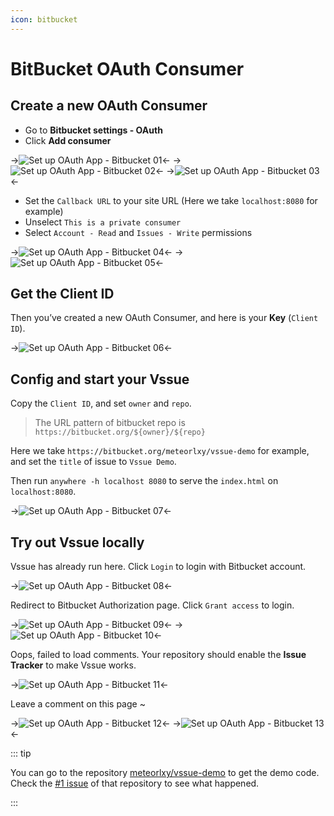```yaml
---
icon: bitbucket
---
```


# BitBucket OAuth Consumer

## Create a new OAuth Consumer

- Go to **Bitbucket settings - OAuth**
- Click **Add consumer**

->![Set up OAuth App - Bitbucket 01](/img/oauth-app-bitbucket-01.png)<-
->![Set up OAuth App - Bitbucket 02](/img/oauth-app-bitbucket-02.png)<-
->![Set up OAuth App - Bitbucket 03](/img/oauth-app-bitbucket-03.png)<-

- Set the `Callback URL` to your site URL (Here we take `localhost:8080` for example)
- Unselect `This is a private consumer`
- Select `Account - Read` and `Issues - Write` permissions

->![Set up OAuth App - Bitbucket 04](/img/oauth-app-bitbucket-04.png)<-
->![Set up OAuth App - Bitbucket 05](/img/oauth-app-bitbucket-05.png)<-

## Get the Client ID

Then you’ve created a new OAuth Consumer, and here is your **Key** (`Client ID`).

->![Set up OAuth App - Bitbucket 06](/img/oauth-app-bitbucket-06.png)<-

## Config and start your Vssue

Copy the `Client ID`, and set `owner` and `repo`.

> The URL pattern of bitbucket repo is `https://bitbucket.org/${owner}/${repo}`

Here we take `https://bitbucket.org/meteorlxy/vssue-demo` for example, and set the `title` of issue to `Vssue Demo`.

Then run `anywhere -h localhost 8080` to serve the `index.html` on `localhost:8080`.

->![Set up OAuth App - Bitbucket 07](/img/oauth-app-bitbucket-07.png)<-

## Try out Vssue locally

Vssue has already run here. Click `Login` to login with Bitbucket account.

->![Set up OAuth App - Bitbucket 08](/img/oauth-app-bitbucket-08.png)<-

Redirect to Bitbucket Authorization page. Click `Grant access` to login.

->![Set up OAuth App - Bitbucket 09](/img/oauth-app-bitbucket-09.png)<-
->![Set up OAuth App - Bitbucket 10](/img/oauth-app-bitbucket-10.png)<-

Oops, failed to load comments. Your repository should enable the **Issue Tracker** to make Vssue works.

->![Set up OAuth App - Bitbucket 11](/img/oauth-app-bitbucket-11.png)<-

Leave a comment on this page ~

->![Set up OAuth App - Bitbucket 12](/img/oauth-app-bitbucket-12.png)<-
->![Set up OAuth App - Bitbucket 13](/img/oauth-app-bitbucket-13.png)<-

::: tip

You can go to the repository [meteorlxy/vssue-demo](https://bitbucket.org/meteorlxy/vssue-demo) to get the demo code. Check the [#1 issue](https://bitbucket.org/meteorlxy/vssue-demo/issues/1) of that repository to see what happened.

:::
